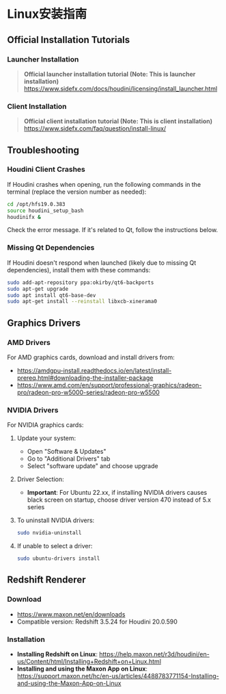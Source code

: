 # Linux安装指南

## Official Installation Tutorials

### Launcher Installation
> **Official launcher installation tutorial (Note: This is launcher installation)**
> https://www.sidefx.com/docs/houdini/licensing/install_launcher.html

### Client Installation
> **Official client installation tutorial (Note: This is client installation)**
> https://www.sidefx.com/faq/question/install-linux/

## Troubleshooting

### Houdini Client Crashes
If Houdini crashes when opening, run the following commands in the terminal (replace the version number as needed):
```bash
cd /opt/hfs19.0.383
source houdini_setup_bash
houdinifx &
```
Check the error message. If it's related to Qt, follow the instructions below.

### Missing Qt Dependencies
If Houdini doesn't respond when launched (likely due to missing Qt dependencies), install them with these commands:
```bash
sudo add-apt-repository ppa:okirby/qt6-backports
sudo apt-get upgrade
sudo apt install qt6-base-dev
sudo apt-get install --reinstall libxcb-xinerama0
```

## Graphics Drivers

### AMD Drivers
For AMD graphics cards, download and install drivers from:
- https://amdgpu-install.readthedocs.io/en/latest/install-prereq.html#downloading-the-installer-package
- https://www.amd.com/en/support/professional-graphics/radeon-pro/radeon-pro-w5000-series/radeon-pro-w5500

### NVIDIA Drivers
For NVIDIA graphics cards:

1. Update your system:
   - Open "Software & Updates"
   - Go to "Additional Drivers" tab
   - Select "software update" and choose upgrade

2. Driver Selection:
   - **Important**: For Ubuntu 22.xx, if installing NVIDIA drivers causes black screen on startup, choose driver version 470 instead of 5.x series

3. To uninstall NVIDIA drivers:
   ```bash
   sudo nvidia-uninstall
   ```

4. If unable to select a driver:
   ```bash
   sudo ubuntu-drivers install
   ```

## Redshift Renderer

### Download
- https://www.maxon.net/en/downloads
- Compatible version: Redshift 3.5.24 for Houdini 20.0.590

### Installation
- **Installing Redshift on Linux**: https://help.maxon.net/r3d/houdini/en-us/Content/html/Installing+Redshift+on+Linux.html
- **Installing and using the Maxon App on Linux**: https://support.maxon.net/hc/en-us/articles/4488783771154-Installing-and-using-the-Maxon-App-on-Linux
